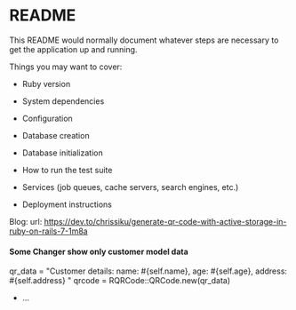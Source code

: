 # README

This README would normally document whatever steps are necessary to get the
application up and running.

Things you may want to cover:

* Ruby version

* System dependencies

* Configuration

* Database creation

* Database initialization

* How to run the test suite

* Services (job queues, cache servers, search engines, etc.)

* Deployment instructions

Blog: url:
https://dev.to/chrissiku/generate-qr-code-with-active-storage-in-ruby-on-rails-7-1m8a

<h4> Some Changer show only customer model  data  </h4>
	<p>qr_data =  "Customer details: name: #{self.name}, age: #{self.age}, address: #{self.address} "
		qrcode = RQRCode::QRCode.new(qr_data)</p>


* ...
